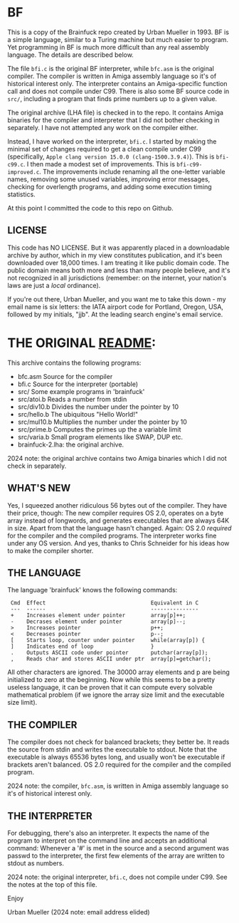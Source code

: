 # BF

This is a copy of the Brainfuck repo created by Urban Mueller in 1993. BF is a simple language, similar to a Turing machine but much easier to program. Yet programming in BF is much more difficult than any real assembly language. The details are described below.

The file `bfi.c` is the original BF interpreter, while `bfc.asm` is the original compiler. The compiler is written in Amiga assembly language so it's of historical interest only. The interpreter contains an Amiga-specific function call and does not compile under C99. There is also some BF source code in `src/`, including a program that finds prime numbers up to a given value.

The original archive (LHA file) is checked in to the repo. It contains Amiga binaries for the compiler and interpreter that I did not bother checking in separately. I have not attempted any work on the compiler either.

Instead, I have worked on the interpreter, `bfi.c`. I started by making the minimal set of changes required to get a clean compile under C99 (specifically, `Apple clang version 15.0.0 (clang-1500.3.9.4)`). This is `bfi-c99.c`. I then made a modest set of improvements. This is `bfi-c99-improved.c`. The improvements include renaming all the one-letter variable names, removing some unused variables, improving error messages, checking for overlength programs, and adding some execution timing statistics.

At this point I committed the code to this repo on Github.

## LICENSE

This code has NO LICENSE. But it was apparently placed in a downloadable archive by author, which in my view constitutes publication, and it's been downloaded over 18,000 times. I am treating it like public domain code. The public domain means both more and less than many people believe, and it's not recognized in all jurisdictions (remember: on the internet, your nation's laws are just a *local* ordinance).

If you're out there, Urban Mueller, and you want me to take this down - my email name is six letters: the IATA airport code for Portland, Oregon, USA, followed by my initials, "jjb". At the leading search engine's email service.

# THE ORIGINAL [README](https://aminet.net/package.php?package=dev/lang/brainfuck-2.lha#contents):

This archive contains the following programs:

- bfc.asm      Source for the compiler
- bfi.c        Source for the interpreter (portable)
- src/         Some example programs in 'brainfuck'
- src/atoi.b   Reads a number from stdin
- src/div10.b  Divides the number under the pointer by 10
- src/hello.b  The ubiquitous "Hello World!"
- src/mul10.b  Multiplies the number under the pointer by 10
- src/prime.b  Computes the primes up the a variable limit
- src/varia.b  Small program elements like SWAP, DUP etc.
- brainfuck-2.lha: the original archive.

2024 note: the original archive contains two Amiga binaries which I did not check in separately.

## WHAT'S NEW

Yes, I squeezed another ridiculous 56 bytes out of the compiler. They have
their price, though: The new compiler requires OS 2.0, operates on a byte 
array instead of longwords, and generates executables that are always 64K 
in size. Apart from that the language hasn't changed. Again: OS 2.0 *required* for the compiler and the compiled programs.
The interpreter works fine under any OS version. And yes, thanks to Chris
Schneider for his ideas how to make the compiler shorter.


## THE LANGUAGE

The language 'brainfuck' knows the following commands:

```
 Cmd  Effect                                 Equivalent in C
 ---  ------                                 ---------------
 +    Increases element under pointer        array[p]++;
 -    Decrases element under pointer         array[p]--;
 >    Increases pointer                      p++;
 <    Decreases pointer                      p--;
 [    Starts loop, counter under pointer     while(array[p]) {
 ]    Indicates end of loop                  }
 .    Outputs ASCII code under pointer       putchar(array[p]);
 ,    Reads char and stores ASCII under ptr  array[p]=getchar();
```

All other characters are ignored. The 30000 array elements and p are being
initialized to zero at the beginning.  Now while this seems to be a pretty
useless language, it can be proven that it can compute every solvable
mathematical problem (if we ignore the array size limit and the executable
size limit).


## THE COMPILER

The compiler does not check for balanced brackets; they better be. It reads the source from stdin and writes the executable to stdout. Note that the executable is always 65536 bytes long, and usually won't be executable if brackets aren't balanced. OS 2.0 required for the compiler and the compiled program.

2024 note: the compiler, `bfc.asm`, is written in Amiga assembly language
so it's of historical interest only.


## THE INTERPRETER

For debugging, there's also an interpreter. It expects the name of the 
program to  interpret on the command line and accepts an additional command: Whenever a '#' is met in the source and a second argument was passwd to the interpreter, the first few elements of the array are written to stdout as numbers.

2024 note: the original interpreter, `bfi.c`, does not compile under C99. See the notes at the top of this file.

Enjoy

Urban Mueller     (2024 note: email address elided)

